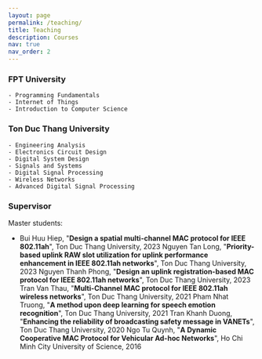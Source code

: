 ```yaml
---
layout: page
permalink: /teaching/
title: Teaching
description: Courses
nav: true
nav_order: 2
---
```


### FPT University

    - Programming Fundamentals  
    - Internet of Things  
    - Introduction to Computer Science  

### Ton Duc Thang University  

    - Engineering Analysis
    - Electronics Circuit Design 
    - Digital System Design       
    - Signals and Systems  
    - Digital Signal Processing  
    - Wireless Networks  
    - Advanced Digital Signal Processing  

### Supervisor
Master students:

* Bui Huu Hiep, "**Design a spatial multi-channel MAC protocol for IEEE 802.11ah**", Ton Duc Thang University, 2023
    Nguyen Tan Long, "**Priority-based uplink RAW slot utilization for uplink performance enhancement in IEEE 802.11ah networks**", Ton Duc Thang University, 2023
    Nguyen Thanh Phong, "**Design an uplink registration-based MAC protocol for IEEE 802.11ah networks**", Ton Duc Thang University, 2023
    Tran Van Thau, "**Multi-Channel MAC protocol for IEEE 802.11ah wireless networks**", Ton Duc Thang University, 2021
    Pham Nhat Truong, "**A method upon deep learning for speech emotion recognition**", Ton Duc Thang University, 2021
    Tran Khanh Duong, "**Enhancing the reliability of broadcasting safety message in VANETs**", Ton Duc Thang University, 2020 
    Ngo Tu Quynh, "**A Dynamic Cooperative MAC Protocol for Vehicular Ad-hoc Networks**", Ho Chi Minh City University of Science, 2016 

<!-- For now, this page is assumed to be a static description of your courses. You can convert it to a collection similar to `_projects/` so that you can have a dedicated page for each course.

Organize your courses by years, topics, or universities, however you like! -->
